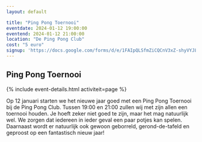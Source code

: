 ```yaml
---
layout: default

title: "Ping Pong Toernooi"
eventdate: 2024-01-12 19:00:00
eventend: 2024-01-12 21:00:00
location: "De Ping Pong Club"
cost: "5 euro"
signup: 'https://docs.google.com/forms/d/e/1FAIpQLSfmZiCQCnV3xZ-shyVYJLPFXV1izaAuJZhndQ9P-DMKXSoflA/viewform'
---
```


## Ping Pong Toernooi
{% include event-details.html activiteit=page %}

Op 12 januari starten we het nieuwe jaar goed met een Ping Pong Toernooi bij de Ping Pong Club. Tussen 19:00 en 21:00 zullen wij met zijn allen een toernooi houden. Je hoeft zeker niet goed te zijn, maar het mag natuurlijk wel. We zorgen dat iedereen in ieder geval een paar potjes kan spelen. Daarnaast wordt er natuurlijk ook gewoon geborreld, gerond-de-tafeld en geproost op een fantastisch nieuw jaar!